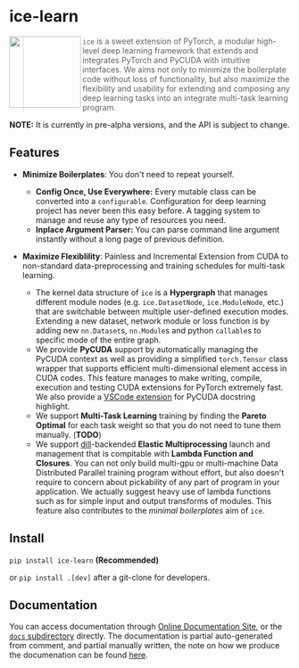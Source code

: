 # ice-learn

<img align="left" width="128" height="128" src="https://s3.bmp.ovh/imgs/2022/03/e33e7e297b95b74c.jpg">

> `ice` is a sweet extension of PyTorch, a modular high-level deep learning framework that extends and integrates PyTorch and PyCUDA with intuitive interfaces. We aims not only to minimize the boilerplate code without loss of functionality, but also maximize the flexibility and usability for extending and composing any deep learning tasks into an integrate multi-task learning program.

**NOTE:** It is currently in pre-alpha versions, and the API is subject to change.

## Features

- **Minimize Boilerplates**: You don't need to repeat yourself.
  - **Config Once, Use Everywhere:** Every mutable class can be converted into a `configurable`. Configuration for deep learning project has never been this easy before. A tagging system to manage and reuse any type of resources you need.
  - **Inplace Argument Parser:** You can parse command line argument instantly without a long page of previous definition.

- **Maximize Flexiblility**: Painless and Incremental Extension from CUDA to non-standard data-preprocessing and training schedules for multi-task learning.
  - The kernel data structure of `ice` is a **Hypergraph** that manages different module nodes (e.g. `ice.DatasetNode`, `ice.ModuleNode`, etc.) that are switchable between multiple user-defined execution modes. Extending a new dataset, network module or loss function is by adding new `nn.Dataset`s, `nn.Module`s and python `callable`s to specific mode of the entire graph.
  - We provide **PyCUDA** support by automatically managing the PyCUDA context as well as providing a simplified `torch.Tensor` class wrapper that supports efficient multi-dimensional element access in CUDA codes. This feature manages to make writing, compile, execution and testing CUDA extensions for PyTorch extremely fast. We also provide a [VSCode extension](https://marketplace.visualstudio.com/items?itemName=huangyuyao.pycuda-highlighter) for PyCUDA docstring highlight.
  - We support **Multi-Task Learning** training by finding the **Pareto Optimal** for each task weight so that you do not need to tune them manually. (**TODO**)
  - We support [dill](https://github.com/uqfoundation/dill)-backended **Elastic Multiprocessing** launch and management that is compitable with **Lambda Function and Closures**. You can not only build multi-gpu or multi-machine Data Distributed Parallel training program without effort, but also doesn't require to concern about pickability of any part of program in your application. We actually suggest heavy use of lambda functions such as for simple input and output transforms of modules. This feature also contributes to the *minimal boilerplates* aim of `ice`.

## Install

`pip install ice-learn` **(Recommended)**

or `pip install .[dev]` after a git-clone for developers.

## Documentation

You can access documentation through [Online Documentation Site](https://tjyuyao.github.io/ice-learn/), or the [`docs` subdirectory](https://github.com/tjyuyao/ice-learn/tree/main/docs) directly. The documentation is partial auto-generated from comment, and partial manually written, the note on how we produce the documenation can be found [here](https://tjyuyao.github.io/ice-learn/resources/dev_notes/02_docs_and_tests/).

